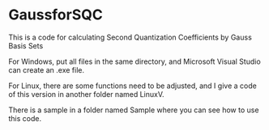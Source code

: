 # GaussforSQC
This is a code for calculating Second Quantization Coefficients by Gauss Basis Sets

For Windows, put all files in the same directory, and Microsoft Visual Studio can create an .exe file.

For Linux, there are some functions need to be adjusted, and I give a code of this version in another folder named LinuxV.

There is a sample in a folder named Sample where you can see how to use this code.
